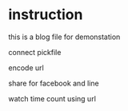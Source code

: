# instruction

this is a blog file for demonstation 

connect pickfile

encode url


share for facebook and line 

watch time count using url


